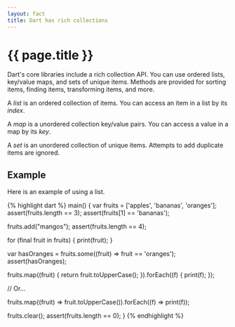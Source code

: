 ```yaml
---
layout: fact
title: Dart has rich collections
---
```

# {{ page.title }}

Dart's core libraries include a rich collection API. You can use
ordered lists, key/value maps, and sets of unique items. Methods are
provided for sorting items, finding items, transforming items, and more.

A _list_ is an ordered collection of items. You can access an item in a list
by its _index_.

A _map_ is a unordered collection key/value pairs. You can access a value in
a map by its _key_.

A _set_ is an unordered collection of unique items. Attempts to add duplicate
items are ignored.

## Example

Here is an example of using a list.

{% highlight dart %}
main() {
  var fruits = ['apples', 'bananas', 'oranges'];
  assert(fruits.length == 3);
  assert(fruits[1] == 'bananas');
  
  fruits.add("mangos");
  assert(fruits.length == 4);
  
  for (final fruit in fruits) {
    print(fruit);
  }
  
  var hasOranges = fruits.some((fruit) => fruit == 'oranges');
  assert(hasOranges);
  
  fruits.map((fruit) {
    return fruit.toUpperCase();
  }).forEach((f) {
    print(f);
  });
  
  // Or...
  
  fruits.map((fruit) => fruit.toUpperCase()).forEach((f) => print(f));
  
  fruits.clear();
  assert(fruits.length == 0);
}
{% endhighlight %}